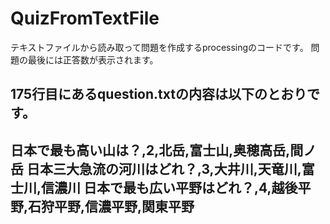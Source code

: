 # QuizFromTextFile
 テキストファイルから読み取って問題を作成するprocessingのコードです。
 問題の最後には正答数が表示されます。
 
 
 175行目にあるquestion.txtの内容は以下のとおりです。
-------------------------------------------

日本で最も高い山は？,2,北岳,富士山,奥穂高岳,間ノ岳
日本三大急流の河川はどれ？,3,大井川,天竜川,富士川,信濃川
日本で最も広い平野はどれ？,4,越後平野,石狩平野,信濃平野,関東平野
---------------------------------------------------------
